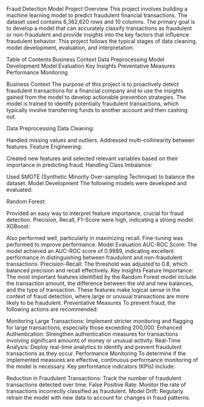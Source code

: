 
Fraud Detection Model
Project Overview
This project involves building a machine learning model to predict fraudulent financial transactions. The dataset used contains 6,362,620 rows and 10 columns. The primary goal is to develop a model that can accurately classify transactions as fraudulent or non-fraudulent and provide insights into the key factors that influence fraudulent behavior. This project follows the typical stages of data cleaning, model development, evaluation, and interpretation.

Table of Contents
Business Context
Data Preprocessing
Model Development
Model Evaluation
Key Insights
Preventative Measures
Performance Monitoring


Business Context
The purpose of this project is to proactively detect fraudulent transactions for a financial company and to use the insights gained from the model to develop actionable prevention strategies. The model is trained to identify potentially fraudulent transactions, which typically involve transferring funds to another account and then cashing out.


Data Preprocessing
Data Cleaning:

Handled missing values and outliers.
Addressed multi-collinearity between features.
Feature Engineering:

Created new features and selected relevant variables based on their importance in predicting fraud.
Handling Class Imbalance:

Used SMOTE (Synthetic Minority Over-sampling Technique) to balance the dataset.
Model Development
The following models were developed and evaluated:

Random Forest:

Provided an easy way to interpret feature importance, crucial for fraud detection.
Precision, Recall, F1-Score were high, indicating a strong model.
XGBoost:

Also performed well, particularly in maximizing recall.
Fine-tuning was performed to improve performance.
Model Evaluation
AUC-ROC Score: The model achieved an AUC-ROC score of 0.9989, indicating excellent performance in distinguishing between fraudulent and non-fraudulent transactions.
Precision-Recall: The threshold was adjusted to 0.8, which balanced precision and recall effectively.
Key Insights
Feature Importance:
The most important features identified by the Random Forest model include the transaction amount, the difference between the old and new balances, and the type of transaction.
These features make logical sense in the context of fraud detection, where large or unusual transactions are more likely to be fraudulent.
Preventative Measures
To prevent fraud, the following actions are recommended:

Monitoring Large Transactions: Implement stricter monitoring and flagging for large transactions, especially those exceeding 200,000.
Enhanced Authentication: Strengthen authentication measures for transactions involving significant amounts of money or unusual activity.
Real-Time Analysis: Deploy real-time analytics to identify and prevent fraudulent transactions as they occur.
Performance Monitoring
To determine if the implemented measures are effective, continuous performance monitoring of the model is necessary. Key performance indicators (KPIs) include:

Reduction in Fraudulent Transactions: Track the number of fraudulent transactions detected over time.
False Positive Rate: Monitor the rate of transactions incorrectly classified as fraudulent.
Model Drift: Regularly retrain the model with new data to account for changes in fraud patterns.

